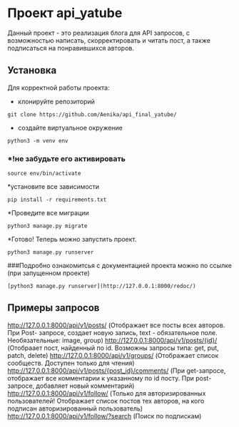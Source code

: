 # Проект api_yatube
Данный проект - это реализация блога для API запросов, с возможностью написать, скорректировать и читать пост, а также подписаться на понравившихся авторов.
## Установка
Для корректной работы проекта:
* клонируйте репозиторий
 ```
git clone https://github.com/Aenika/api_final_yatube/
```
* создайте виртуальное окружение
```
python3 -m venv env
```
### *!не забудьте его активировать
```
source env/bin/activate
```
*установите все зависимости
```
pip install -r requirements.txt
```
*Проведите все миграции
```
python3 manage.py migrate
```
*Готово! Теперь можно запустить проект.
```
python3 manage.py runserver
```

###Подробно ознакомитсья с документацией проекта можно по ссылке (при запущенном проекте)
```
[python3 manage.py runserver](http://127.0.0.1:8000/redoc/)
```
## Примеры запросов
http://127.0.0.1:8000/api/v1/posts/
(Отображает все посты всех авторов. При Post- запросе, создает новую запись, text - обязательное поле. Необязательные: image, group)
http://127.0.0.1:8000/api/v1/posts/{id}/
(Отобраает пост, найденный по id. Возможны запросы типа: get, put, patch, delete)
http://127.0.0.1:8000/api/v1/groups/
(Отображает список сообществ. Доступен только для чтения)
http://127.0.0.1:8000/api/v1/posts/{post_id}/comments/
(При get-запросе, отображает все комментарии к указанному по id посту. При post-запросе,  добавляет новый комментарий)
http://127.0.0.1:8000/api/v1/follow/
(Только для авторизированных пользователей! Отображает список постов тех авторов, на кого подписан авторизированный пользователь)
http://127.0.0.1:8000/api/v1/follow/?search
(Поиск по подпискам)
